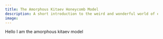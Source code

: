 ```yaml
---
title: The Amorphous Kitaev Honeycomb Model
description: A short introduction to the weird and wonderful world of exactly solvable quantum models. This is an excerpt from my thesis.
image:
---
```

Hello I am the amorphous kitaev model